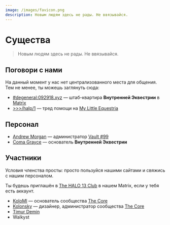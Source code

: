 ```yaml
---
image: /images/favicon.png
description: Новым людям здесь не рады. Не ввязывайся.
---
```


# Существа

> Новым людям здесь не рады. Не ввязывайся.

## Поговори с нами

На данный момент у нас нет централизованного места для общения. Тем не менее, ты
можешь заглянуть сюда:

- [#degeneral:092918.xyz](https://matrix.to/#/#degeneral:092918.xyz) — штаб-квартира **Внутренней Эквестрии** в [Matrix](/ru/how/matrix.md)
- [>>>/halp/1](https://mle.party/halp/res/1.html) — тред помощи на [My Little Equestria](/ru/how/lynxchan.md)

## Персонал

- [Andrew Morgan](https://amorgan.xyz) — администратор [Vault #99](/ru/how/peertube.md)
- [Coma Grayce](/who/commagray.md) — основатель **Внутренней Эквестрии**

## Участники

Условия членства просты: просто пользуйся нашими сайтами и свяжись с нашим персоналом.

Ты будешь приглашён в [The HALO 13 Club](https://matrix.to/#/+members:092918.xyz) в нашем Matrix, если у тебя есть аккаунт.

- [KoloMl](http://kolo.gq) — основатель сообщества [The Core](https://thecore.city)
- [Kolonsky](https://klnsk.ddns.net) — дизайнер, администратор сообщества [The Core](https://thecore.city)
- [Timur Demin](https://tdem.in)
- Walkyst
